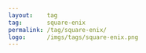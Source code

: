 ```yaml
---
layout:    tag
tag:       square-enix
permalink: /tag/square-enix/
logo:      /imgs/tags/square-enix.png
---
```

